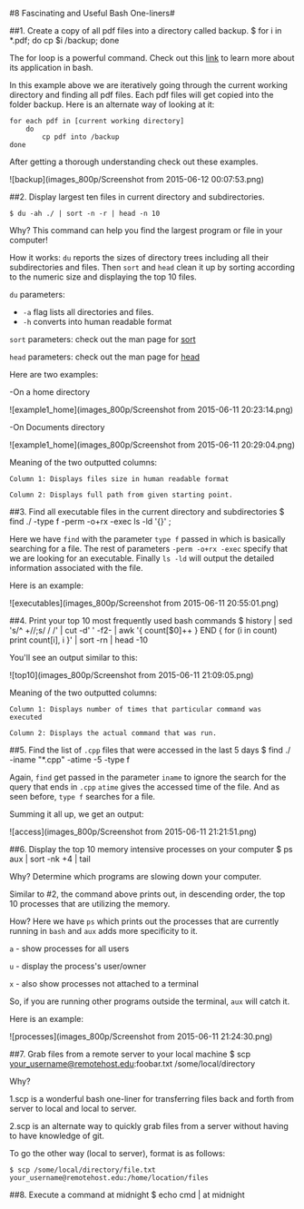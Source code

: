 #8 Fascinating and Useful Bash One-liners#

##1. Create a copy of all pdf files into a directory called backup.
    $ for i in *.pdf; do cp $i /backup; done

The for loop is a powerful command. Check out this [link](https://www.garron.me/en/articles/bash-for-loop-examples.html) to learn more about its application in bash.

In this example above we are iteratively going through the current working directory and finding all pdf files. 
Each pdf files will get copied into the folder backup. 
Here is an alternate way of looking at it:
    
    for each pdf in [current working directory]
        do
            cp pdf into /backup
    done

After getting a thorough understanding check out these examples.


![backup](images_800p/Screenshot from 2015-06-12 00:07:53.png)


##2. Display largest ten files in current directory and subdirectories.


    $ du -ah ./ | sort -n -r | head -n 10

Why? 
This command can help you find the largest program or file in your computer!

How it works: `du` reports the sizes of directory trees including all their subdirectories and files.
Then `sort` and `head` clean it up by sorting according to the numeric size and displaying the top 10 files.

`du` parameters: 
* `-a` flag lists all directories and files.
* `-h` converts into human readable format

`sort` parameters: check out the man page for [sort](http://www.lehman.cuny.edu/cgi-bin/man-cgi?sort+1)

`head` parameters: check out the man page for [head](http://unixhelp.ed.ac.uk/CGI/man-cgi?head)

Here are two examples:

-On a home directory


![example1_home](images_800p/Screenshot from 2015-06-11 20:23:14.png)

-On Documents directory

![example1_home](images_800p/Screenshot from 2015-06-11 20:29:04.png)

Meaning of the two outputted columns:

    Column 1: Displays files size in human readable format

    Column 2: Displays full path from given starting point.

##3. Find all executable files in the current directory and subdirectories
    $ find ./ -type f -perm -o+rx -exec ls -ld '{}' \;

Here we have `find` with the parameter `type f` passed in which is basically searching for a file.
The rest of parameters `-perm -o+rx -exec` specify that we are looking for an executable.
Finally `ls -ld` will output the detailed information associated with the file.


Here is an example:

![executables](images_800p/Screenshot from 2015-06-11 20:55:01.png)


##4. Print your top 10 most frequently used bash commands
    $ history | sed 's/^ \+//;s/  / /' | cut -d' ' -f2- | awk '{ count[$0]++ } END { for (i in count) print count[i], i }' | sort -rn | head -10

You'll see an output similar to this:

![top10](images_800p/Screenshot from 2015-06-11 21:09:05.png)

Meaning of the two outputted columns:

    Column 1: Displays number of times that particular command was executed

    Column 2: Displays the actual command that was run.
    
##5. Find the list of `.cpp` files that were accessed in the last 5 days
    $ find ./ -iname "*.cpp" -atime -5 -type f
    
Again, `find` get passed in the parameter `iname` to ignore the search for the query that ends in `.cpp`
`atime` gives the accessed time of the file.
And as seen before, `type f` searches for a file.

Summing it all up, we get an output:

![access](images_800p/Screenshot from 2015-06-11 21:21:51.png)
    
##6. Display the top 10 memory intensive processes on your computer
    $ ps aux | sort -nk +4 | tail

Why? Determine which programs are slowing down your computer.

Similar to #2, the command above prints out, in descending order, the top 10 processes that are utilizing the memory.

How?
Here we have `ps` which prints out the processes that are currently running in `bash` and `aux` adds more specificity to it.

`a` - show processes for all users

`u` - display the process's user/owner

`x` - also show processes not attached to a terminal

So, if you are running other programs outside the terminal, `aux` will catch it.

Here is an example:

![processes](images_800p/Screenshot from 2015-06-11 21:24:30.png)

##7. Grab files from a remote server to your local machine
    $ scp your_username@remotehost.edu:foobar.txt /some/local/directory

Why? 

1.scp is a wonderful bash one-liner for transferring files back and forth from server to local and local to server.

2.scp is an alternate way to quickly grab files from a server without having to have knowledge of git.    

To go the other way (local to server), format is as follows:
    
    $ scp /some/local/directory/file.txt your_username@remotehost.edu:/home/location/files



##8. Execute a command at midnight
    $ echo cmd | at midnight


